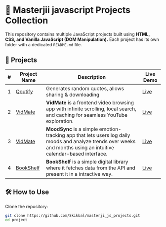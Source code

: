 # 🚀 Masterjii javascript Projects Collection

This repository contains multiple JavaScript projects built using **HTML, CSS, and Vanilla JavaScript (DOM Manipulation).** Each project has its own folder with a dedicated `README.md` file.

## 📌 Projects

| #   | Project Name              | Description                                                                                                                                                         | Live Demo                                    |
| --- | ------------------------- | ------------------------------------------------------------------------------------------------------------------------------------------------------------------- | -------------------------------------------- |
| 1   | [Qoutify](./Qoutify/)     | Generates random quotes, allows sharing & downloading                                                                                                               | [Live](https://qoutify.netlify.app/)         |
| 2   | [VidMate](./Vidmate/)     | **VidMate** is a frontend video browsing app with infinite scrolling, local search, and caching for seamless YouTube exploration.                                   | [Live](https://vid-mate.netlify.app/)        |
| 3   | [VidMate](./MoodSync/)    | **MoodSync** is a simple emotion-tracking app that lets users log daily moods and analyze trends over weeks and months using an intuitive calendar-based interface. | [Live](https://moodsynk.netlify.app/)        |
| 4   | [BookShelf](./BookShelf/) | **BookShelf** is a simple digital library where it fetches data from the API and present it in a intractive way.                                                    | [Live](https://book-shelf-6cnm.onrender.com) |

## 🛠 How to Use

Clone the repository:

```bash
git clone https://github.com/Skikbal/masterji_js_projects.git
cd project
```
